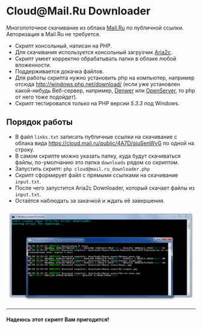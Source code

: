 # Cloud&#64;Mail.Ru Downloader

Многопоточное скачивание из облака [Mail.Ru](http://cloud.mail.ru/) по публичной ссылки. Авторизация в Mail.Ru не требуется.

- Скрипт консольный, написан на PHP.
- Для скачивания используется консольный загрузчик [Aria2c](https://aria2.github.io/).
- Скрипт умеет корректно обрабатывать папки в облаке любой вложенности.
- Поддерживается докачка файлов.
- Для работы скрипта нужно установить php на компьютер, например отсюда http://windows.php.net/download/ (если уже установлен какой-нибудь Веб-сервер, например, [Denwer](http://www.denwer.ru/) или [OpenServer](http://open-server.ru/), то php от него тоже подойдет).
- Скрипт тестировался только на PHP версии *5.3.3* под Windows.

## Порядок работы

- В файл `links.txt` записать публичные ссылки на скачивание с облака вида https://cloud.mail.ru/public/4A7D/qjuSenWvG по одной на строку.
- В самом скрипте можно указать папку, куда будут скачиваться файлы, по-умолчанию это папка `downloads` рядом со скриптом.
- Запустить скрипт: `php cloud@mail.ru_downloader.php`
- Скрипт сформирует файл с прямыми ссылками на скачивание `input.txt`.
- После чего запустится Aria2c Downloader, который скачает файлы из `input.txt`.
- Остаётся наблюдать за закачкой и ждать её завершения.

[![Скрипт за работой](image.png)](image.png)

***
#### Надеюсь этот скрипт Вам пригодится!